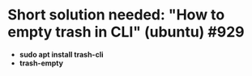 # Short solution needed: "How to empty trash in CLI" (ubuntu) #929

- **sudo apt install trash-cli**
- **trash-empty**
